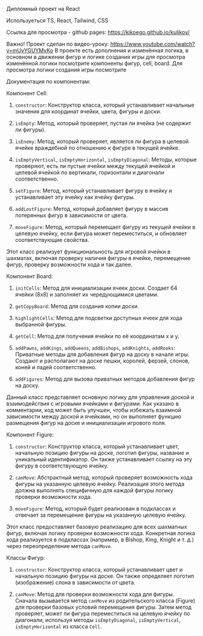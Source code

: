 Дипломный проект на React

Используеться TS, React, Tailwind, CSS

Ссылка для просмотра - github pages: https://kikoego.github.io/kulikov/

Важно!
Проект сделан по видео-уроку: https://www.youtube.com/watch?v=mUvYGUYMvKo
В проекте есть дополнения и изменённая логика, в основном в движении фигур и логике создания игры для просмотра изменённой логики посмотрите компоненты фигур, cell, board. Для просмотра логики создания игры посмотрите 

Документация по компонентам:

Компонент Cell:

1. `constructor`: Конструктор класса, который устанавливает начальные значения для координат ячейки, цвета, фигуры и доски.

2. `isEmpty`: Метод, который проверяет, пустая ли ячейка (не содержит ли фигуры).

3. `isEnemy`: Метод, который проверяет, является ли фигура в целевой ячейке враждебной по отношению к фигуре в текущей ячейке.

4. `isEmptyVertical`, `isEmptyHorizontal`, `isEmptyDiagonal`: Методы, которые проверяют, есть ли пустые ячейки между текущей ячейкой и целевой ячейкой по вертикали, горизонтали и диагонали соответственно.

5. `setFigure`: Метод, который устанавливает фигуру в ячейку и устанавливает эту ячейку как ячейку фигуры.

6. `addLostFigure`: Метод, который добавляет фигуру в массив потерянных фигур в зависимости от цвета.

7. `moveFigure`: Метод, который перемещает фигуру из текущей ячейки в целевую ячейку, если фигура может переместиться, и обновляет соответствующие свойства.

Этот класс реализует функциональность для игровой ячейки в шахматах, включая проверку наличия фигуры в ячейке, перемещение фигур, проверку возможности хода и так далее.

Компонент Board:

1. `initCells`: Метод для инициализации ячеек доски. Создает 64 ячейки (8x8) и заполняет их чередующимися цветами.

2. `getCopyBoard`: Метод для создания копии доски.

3. `highlightCells`: Метод для подсветки доступных ячеек для хода выбранной фигуры.

4. `getCell`: Метод для получения ячейки по её координатам x и y.

5. `addPawns`, `addKings`, `addQueens`, `addBishops`, `addKnights`, `addRooks`: Приватные методы для добавления фигур на доску в начале игры. Создают и располагают на доске пешки, королей, ферзей, слонов, коней и ладей соответственно.

6. `addFigures`: Метод для вызова приватных методов добавления фигур на доску.

Данный класс представляет основную логику для управления доской и взаимодействия с игровыми ячейками и фигурами. Как указано в комментарии, код может быть улучшен, чтобы избежать взаимной зависимости между доской и ячейками, но он выполняет функцию размещения фигур на доске и инициализации игрового поля.

Компонент Figure:

1. `constructor`: Конструктор класса, который устанавливает цвет, начальную позицию фигуры на доске, логотип фигуры, название и уникальный идентификатор. Он также устанавливает ссылку на эту фигуру в соответствующую ячейку.

2. `canMove`: Абстрактный метод, который проверяет возможность хода фигуры на указанную целевую ячейку. Реализация этого метода должна выполнять специфичную для каждой фигуры логику проверки возможности хода.

3. `moveFigure`: Метод, который будет реализован в подклассах и отвечает за перемещение фигуры на указанную целевую ячейку.

Этот класс предоставляет базовую реализацию для всех шахматных фигур, включая логику проверки возможности хода. Конкретная логика хода реализуется в подклассах (например, в Bishop, King, Knight и т. д.) через переопределение метода `canMove`.

Классы Фигур:

1. `constructor`: Конструктор класса, который устанавливает цвет и начальную позицию фигуры на доске. Он также определяет логотип (изображение) слона в зависимости от цвета.

2. `canMove`: Метод для проверки возможности хода для фигуры. Сначала вызывается метод `canMove` из родительского класса (Figure) для проверки базовых условий перемещения фигуры. Затем метод проверяет, может ли фигура переместиться на целевую ячейку по диагонали, используя методы `isEmptyDiagonal`, `isEmptyVertical`, `isEmptyHorizontal` из класса `Cell`.
